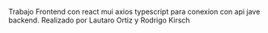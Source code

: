 Trabajo Frontend con react mui axios typescript para conexion con api jave backend.
Realizado por Lautaro Ortiz y Rodrigo Kirsch

